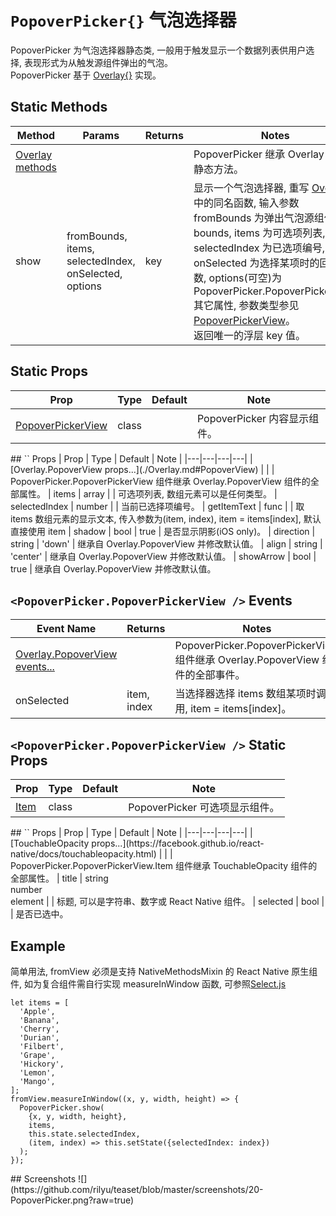 # `PopoverPicker{}` 气泡选择器
PopoverPicker 为气泡选择器静态类, 一般用于触发显示一个数据列表供用户选择, 表现形式为从触发源组件弹出的气泡。<br/>PopoverPicker 基于 [Overlay{}](./Overlay.md) 实现。

## Static Methods
| Method | Params | Returns | Notes |
|---|---|---|---|
| [Overlay methods](./Overlay.md) |  |  | PopoverPicker 继承 Overlay 的全部静态方法。
| show | fromBounds, items, selectedIndex, onSelected, options | key | 显示一个气泡选择器, 重写 [Overlay{}](./Overlay.md) 中的同名函数, 输入参数 fromBounds 为弹出气泡源组件 bounds, items 为可选项列表, selectedIndex 为已选项编号, onSelected 为选择某项时的回调函数, options(可空)为 PopoverPicker.PopoverPickerView 其它属性, 参数类型参见 [PopoverPickerView](#PopoverPickerView)。<br/>返回唯一的浮层 key 值。

## Static Props
| Prop | Type | Default | Note |
|---|---|---|---|
| [PopoverPickerView](#PopoverPickerView) | class |  | PopoverPicker 内容显示组件。

<span id="PopoverPickerView" />
## `<PopoverPicker.PopoverPickerView />` Props
| Prop | Type | Default | Note |
|---|---|---|---|
| [Overlay.PopoverView props...](./Overlay.md#PopoverView) |  |  | PopoverPicker.PopoverPickerView 组件继承 Overlay.PopoverView 组件的全部属性。
| items | array |  | 可选项列表, 数组元素可以是任何类型。
| selectedIndex | number |  | 当前已选择项编号。
| getItemText | func |  | 取 items 数组元素的显示文本, 传入参数为(item, index), item = items[index], 默认直接使用 item
| shadow | bool | true | 是否显示阴影(iOS only)。
| direction | string | 'down' | 继承自 Overlay.PopoverView 并修改默认值。
| align | string | 'center' | 继承自 Overlay.PopoverView 并修改默认值。
| showArrow | bool | true | 继承自 Overlay.PopoverView 并修改默认值。

## `<PopoverPicker.PopoverPickerView />` Events
| Event Name | Returns | Notes |
|---|---|---|
| [Overlay.PopoverView events...](./Overlay.md#PopoverView) |  | PopoverPicker.PopoverPickerView 组件继承 Overlay.PopoverView 组件的全部事件。
| onSelected | item, index | 当选择器选择 items 数组某项时调用, item = items[index]。

## `<PopoverPicker.PopoverPickerView />` Static Props
| Prop | Type | Default | Note |
|---|---|---|---|
| [Item](#Item) | class |  | PopoverPicker 可选项显示组件。

<span id="Item" />
## `<PopoverPicker.PopoverPickerView.Item />` Props
| Prop | Type | Default | Note |
|---|---|---|---|
| [TouchableOpacity props...](https://facebook.github.io/react-native/docs/touchableopacity.html) |  |  | PopoverPicker.PopoverPickerView.Item 组件继承 TouchableOpacity 组件的全部属性。
| title | string<br/>number<br/>element |  | 标题, 可以是字符串、数字或 React Native 组件。
| selected | bool |  | 是否已选中。

## Example
简单用法, fromView 必须是支持 NativeMethodsMixin 的 React Native 原生组件, 如为复合组件需自行实现 measureInWindow 函数, 可参照[Select.js](../components/Select/Select.js)
```
let items = [
  'Apple',
  'Banana',
  'Cherry',
  'Durian',
  'Filbert',
  'Grape',
  'Hickory',
  'Lemon',
  'Mango',
];
fromView.measureInWindow((x, y, width, height) => {
  PopoverPicker.show(
    {x, y, width, height},
    items,
    this.state.selectedIndex,
    (item, index) => this.setState({selectedIndex: index})
  );
});
```

<span id="Screenshots" />
## Screenshots
![](https://github.com/rilyu/teaset/blob/master/screenshots/20-PopoverPicker.png?raw=true)
